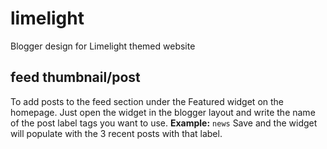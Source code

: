 # limelight

Blogger design for Limelight themed website

## feed thumbnail/post

To add posts to the feed section under the Featured widget on the homepage. Just open the widget in the blogger layout and write the name of the post label tags you want to use.
**Example:** `news`
Save and the widget will populate with the 3 recent posts with that label.

